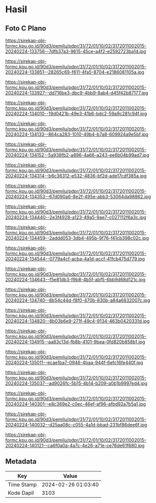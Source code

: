 # Hasil

## Foto C Plano

https://sirekap-obj-formc.kpu.go.id/90d3/pemilu/pdpr/31/72/01/10/02/3172011002015-20240224-133756--7dfb37a3-9615-45ce-a4f2-e2592723ba1d.jpg

https://sirekap-obj-formc.kpu.go.id/90d3/pemilu/pdpr/31/72/01/10/02/3172011002015-20240224-133851--28265c69-f611-4fa5-8704-e2186081105a.jpg

https://sirekap-obj-formc.kpu.go.id/90d3/pemilu/pdpr/31/72/01/10/02/3172011002015-20240224-133927--dd716be3-dbc9-4bb9-8ab4-d45f42b87177.jpg

https://sirekap-obj-formc.kpu.go.id/90d3/pemilu/pdpr/31/72/01/10/02/3172011002015-20240224-134010--19d0421b-49e3-41b6-bdc2-59a9c281c94f.jpg

https://sirekap-obj-formc.kpu.go.id/90d3/pemilu/pdpr/31/72/01/10/02/3172011002015-20240224-134133--864ca283-1010-49b4-b7a8-609924a9e5bf.jpg

https://sirekap-obj-formc.kpu.go.id/90d3/pemilu/pdpr/31/72/01/10/02/3172011002015-20240224-134152--5a938fb2-a896-4a66-a243-ee6b04b99ad7.jpg

https://sirekap-obj-formc.kpu.go.id/90d3/pemilu/pdpr/31/72/01/10/02/3172011002015-20240224-134314--b6c36312-e532-4836-bf2d-ade17cdf385a.jpg

https://sirekap-obj-formc.kpu.go.id/90d3/pemilu/pdpr/31/72/01/10/02/3172011002015-20240224-134353--67d090a6-8e2f-495e-abb3-53064da98862.jpg

https://sirekap-obj-formc.kpu.go.id/90d3/pemilu/pdpr/31/72/01/10/02/3172011002015-20240224-134440--2e3f4928-a123-49a5-9ae7-c027112f6a3c.jpg

https://sirekap-obj-formc.kpu.go.id/90d3/pemilu/pdpr/31/72/01/10/02/3172011002015-20240224-134459--2addd053-3db4-495b-9f76-f41cb398c02c.jpg

https://sirekap-obj-formc.kpu.go.id/90d3/pemilu/pdpr/31/72/01/10/02/3172011002015-20240224-134544--0779a4cf-acba-4a1d-accf-41fcb475d779.jpg

https://sirekap-obj-formc.kpu.go.id/90d3/pemilu/pdpr/31/72/01/10/02/3172011002015-20240224-134643--f5e81db3-f9b8-4b5f-abf5-6bb9d68d121c.jpg

https://sirekap-obj-formc.kpu.go.id/90d3/pemilu/pdpr/31/72/01/10/02/3172011002015-20240224-134740--8b54c44d-f8f0-470b-830b-a84a6832007c.jpg

https://sirekap-obj-formc.kpu.go.id/90d3/pemilu/pdpr/31/72/01/10/02/3172011002015-20240224-134820--8b03b6e9-271f-49c4-9134-463b0420331d.jpg

https://sirekap-obj-formc.kpu.go.id/90d3/pemilu/pdpr/31/72/01/10/02/3172011002015-20240224-134915--aa83c13d-fb8b-4101-9bea-0fd820b858b1.jpg

https://sirekap-obj-formc.kpu.go.id/90d3/pemilu/pdpr/31/72/01/10/02/3172011002015-20240224-135011--ecae1ba7-0946-4baa-944f-6efc16fe440f.jpg

https://sirekap-obj-formc.kpu.go.id/90d3/pemilu/pdpr/31/72/01/10/02/3172011002015-20240224-135037--ad9026fc-5b15-4b14-b209-a0b1b9997ed4.jpg

https://sirekap-obj-formc.kpu.go.id/90d3/pemilu/pdpr/31/72/01/10/02/3172011002015-20240224-140301--e8c369e2-c0ec-46ef-af96-afbd92a7b5a1.jpg

https://sirekap-obj-formc.kpu.go.id/90d3/pemilu/pdpr/31/72/01/10/02/3172011002015-20240224-140032--d25aa08c-c055-4a1d-bbad-231bf86dee6f.jpg

https://sirekap-obj-formc.kpu.go.id/90d3/pemilu/pdpr/31/72/01/10/02/3172011002015-20240224-140121--ca6f0a0a-4a7c-4e26-a71e-ce76de61f680.jpg


## Metadata

| Key        | Value               |
| ---------- | ------------------- |
| Time Stamp | 2024-02-26 01:03:40 |
| Kode Dapil | 3103                |



